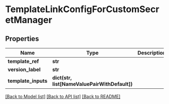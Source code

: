 # TemplateLinkConfigForCustomSecretManager

## Properties
Name | Type | Description | Notes
------------ | ------------- | ------------- | -------------
**template_ref** | **str** |  | 
**version_label** | **str** |  | 
**template_inputs** | **dict(str, list[NameValuePairWithDefault])** |  | [optional] 

[[Back to Model list]](../README.md#documentation-for-models) [[Back to API list]](../README.md#documentation-for-api-endpoints) [[Back to README]](../README.md)

